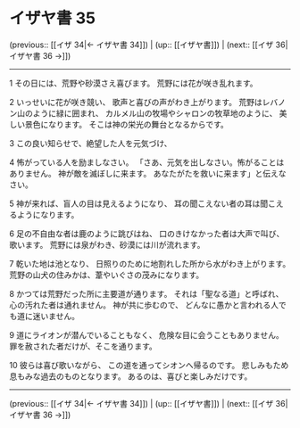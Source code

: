 # イザヤ書 35

(previous:: [[イザ 34|← イザヤ書 34]]) | (up:: [[イザヤ書]]) | (next:: [[イザ 36|イザヤ書 36 →]])

***


1 その日には、荒野や砂漠さえ喜びます。 荒野には花が咲き乱れます。 

2 いっせいに花が咲き競い、 歌声と喜びの声がわき上がります。 荒野はレバノン山のように緑に囲まれ、 カルメル山の牧場やシャロンの牧草地のように、 美しい景色になります。 そこは神の栄光の舞台となるからです。 

3 この良い知らせで、絶望した人を元気づけ、 

4 怖がっている人を励ましなさい。 「さあ、元気を出しなさい。怖がることはありません。 神が敵を滅ぼしに来ます。 あなたがたを救いに来ます」と伝えなさい。 

5 神が来れば、盲人の目は見えるようになり、 耳の聞こえない者の耳は聞こえるようになります。 

6 足の不自由な者は鹿のように跳びはね、 口のきけなかった者は大声で叫び、歌います。 荒野には泉がわき、砂漠には川が流れます。 

7 乾いた地は池となり、 日照りのために地割れした所から水がわき上がります。 荒野の山犬の住みかは、葦やいぐさの茂みになります。 

8 かつては荒野だった所に主要道が通ります。 それは「聖なる道」と呼ばれ、 心の汚れた者は通れません。 神が共に歩むので、 どんなに愚かと言われる人でも道に迷いません。 

9 道にライオンが潜んでいることもなく、 危険な目に会うこともありません。 罪を赦された者だけが、そこを通ります。 

10 彼らは喜び歌いながら、 この道を通ってシオンへ帰るのです。 悲しみもため息もみな過去のものとなります。 あるのは、喜びと楽しみだけです。

***

(previous:: [[イザ 34|← イザヤ書 34]]) | (up:: [[イザヤ書]]) | (next:: [[イザ 36|イザヤ書 36 →]])
